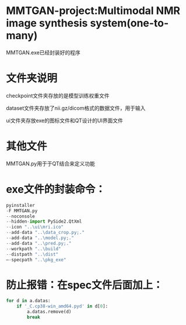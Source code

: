 # MMTGAN-project:Multimodal NMR image synthesis system(one-to-many)

 MMTGAN.exe已经封装好的程序

# 文件夹说明
checkpoint文件夹存放的是模型训练权重文件

dataset文件夹存放了nii.gz/dicom格式的数据文件，用于输入

ui文件夹存放exe的图标文件和QT设计的UI界面文件

# 其他文件
MMTGAN.py用于于QT结合来定义功能


# exe文件的封装命令：
```python
pyinstaller 
-F MMTGAN.py 
--noconsole 
--hidden-import PySide2.QtXml  
--icon "..\ui\mri.ico"  
--add-data "..\data_crop.py;."  
--add-data "..\model.py;."  
--add-data "..\pred.py;."  
--workpath "..\build"  
--distpath "..\dist"  
–-specpath "..\pkg_exe"
```

# 防止报错：在spec文件后面加上：
```python
for d in a.datas:
    if '_C.cp38-win_amd64.pyd' in d[0]:
        a.datas.remove(d)
        break
```

